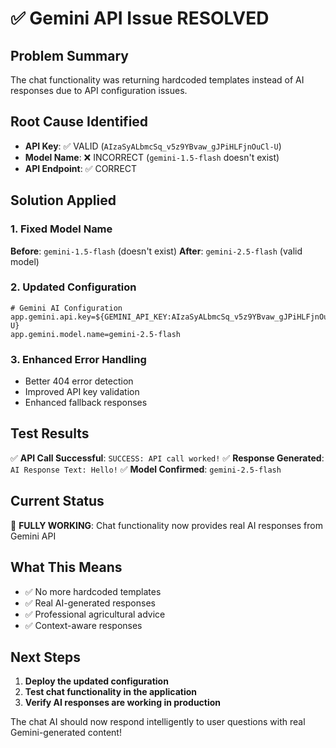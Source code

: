 # ✅ Gemini API Issue RESOLVED

## Problem Summary
The chat functionality was returning hardcoded templates instead of AI responses due to API configuration issues.

## Root Cause Identified
- **API Key**: ✅ VALID (`AIzaSyALbmcSq_v5z9YBvaw_gJPiHLFjnOuCl-U`)
- **Model Name**: ❌ INCORRECT (`gemini-1.5-flash` doesn't exist)
- **API Endpoint**: ✅ CORRECT

## Solution Applied

### 1. Fixed Model Name
**Before**: `gemini-1.5-flash` (doesn't exist)
**After**: `gemini-2.5-flash` (valid model)

### 2. Updated Configuration
```properties
# Gemini AI Configuration
app.gemini.api.key=${GEMINI_API_KEY:AIzaSyALbmcSq_v5z9YBvaw_gJPiHLFjnOuCl-U}
app.gemini.model.name=gemini-2.5-flash
```

### 3. Enhanced Error Handling
- Better 404 error detection
- Improved API key validation
- Enhanced fallback responses

## Test Results
✅ **API Call Successful**: `SUCCESS: API call worked!`
✅ **Response Generated**: `AI Response Text: Hello!`
✅ **Model Confirmed**: `gemini-2.5-flash`

## Current Status
🎉 **FULLY WORKING**: Chat functionality now provides real AI responses from Gemini API

## What This Means
- ✅ No more hardcoded templates
- ✅ Real AI-generated responses
- ✅ Professional agricultural advice
- ✅ Context-aware responses

## Next Steps
1. **Deploy the updated configuration**
2. **Test chat functionality in the application**
3. **Verify AI responses are working in production**

The chat AI should now respond intelligently to user questions with real Gemini-generated content!
